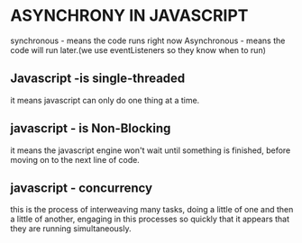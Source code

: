 # ASYNCHRONY IN JAVASCRIPT

synchronous - means the code runs right now
Asynchronous - means the code will run later.(we use eventListeners so they know when to run)

## Javascript -is single-threaded

it means javascript can only do one thing at a time.

## javascript - is Non-Blocking

it means the javascript engine won't wait until something is finished, before moving on to the next line of code.

## javascript - concurrency

this is the process of interweaving many tasks, doing a little of one and then a little of another, engaging in this processes so quickly that it appears that they are running simultaneously.
